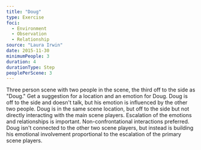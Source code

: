 ```yaml
---
title: "Doug"
type: Exercise
foci:
  - Environment
  - Observation
  - Relationship
source: "Laura Irwin"
date: 2015-11-30
minimumPeople: 3
duration: 4
durationType: Step
peoplePerScene: 3
---
```


Three person scene with two people in the scene, the third off to the side as "Doug."
Get a suggestion for a location and an emotion for Doug.
Doug is off to the side and doesn't talk, but his emotion is influenced by the other two people.
Doug is in the same scene location, but off to the side but not directly interacting with the main scene players.
Escalation of the emotions and relationships is important.
Non-confrontational interactions preferred.
Doug isn't connected to the other two scene players, but instead is building his emotional involvement proportional to the escalation of the primary scene players.

